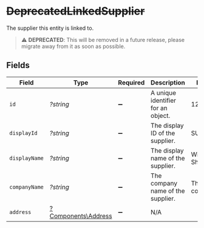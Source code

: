 # ~~DeprecatedLinkedSupplier~~

The supplier this entity is linked to.

> :warning: **DEPRECATED**: This will be removed in a future release, please migrate away from it as soon as possible.


## Fields

| Field                                                     | Type                                                      | Required                                                  | Description                                               | Example                                                   |
| --------------------------------------------------------- | --------------------------------------------------------- | --------------------------------------------------------- | --------------------------------------------------------- | --------------------------------------------------------- |
| `id`                                                      | *?string*                                                 | :heavy_minus_sign:                                        | A unique identifier for an object.                        | 12345                                                     |
| `displayId`                                               | *?string*                                                 | :heavy_minus_sign:                                        | The display ID of the supplier.                           | SUPP00101                                                 |
| `displayName`                                             | *?string*                                                 | :heavy_minus_sign:                                        | The display name of the supplier.                         | Windsurf Shop                                             |
| `companyName`                                             | *?string*                                                 | :heavy_minus_sign:                                        | The company name of the supplier.                         | The boring company                                        |
| `address`                                                 | [?Components\Address](../../Models/Components/Address.md) | :heavy_minus_sign:                                        | N/A                                                       |                                                           |